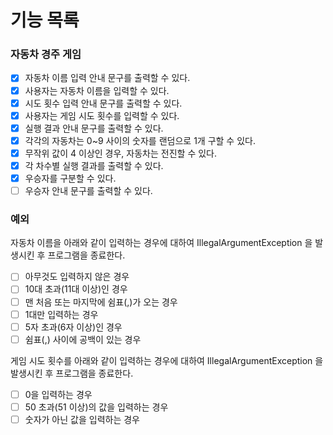 # 기능 목록

### 자동차 경주 게임
- [x] 자동차 이름 입력 안내 문구를 출력할 수 있다.
- [x] 사용자는 자동차 이름을 입력할 수 있다.
- [x] 시도 횟수 입력 안내 문구를 출력할 수 있다.
- [x] 사용자는 게임 시도 횟수를 입력할 수 있다.
- [x] 실행 결과 안내 문구를 출력할 수 있다.
- [x] 각각의 자동차는 0~9 사이의 숫자를 랜덤으로 1개 구할 수 있다.
- [x] 무작위 값이 4 이상인 경우, 자동차는 전진할 수 있다.
- [x] 각 차수별 실행 결과를 출력할 수 있다.
- [x] 우승자를 구분할 수 있다.
- [ ] 우승자 안내 문구를 출력할 수 있다.

### 예외
자동차 이름을 아래와 같이 입력하는 경우에 대하여 IllegalArgumentException 을 발생시킨 후 프로그램을 종료한다.
- [ ] 아무것도 입력하지 않은 경우
- [ ] 10대 초과(11대 이상)인 경우
- [ ] 맨 처음 또는 마지막에 쉼표(,)가 오는 경우
- [ ] 1대만 입력하는 경우
- [ ] 5자 초과(6자 이상)인 경우
- [ ] 쉼표(,) 사이에 공백이 있는 경우

게임 시도 횟수를 아래와 같이 입력하는 경우에 대하여 IllegalArgumentException 을 발생시킨 후 프로그램을 종료한다.
- [ ] 0을 입력하는 경우
- [ ] 50 초과(51 이상)의 값을 입력하는 경우
- [ ] 숫자가 아닌 값을 입력하는 경우